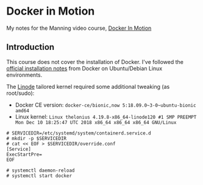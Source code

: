 # Docker in Motion

My notes for the Manning video course, [Docker In Motion][1]

## Introduction 

This course does not cover the installation of Docker. I've followed the [official installation notes][2] from Docker on Ubuntu/Debian Linux environments.

The [Linode][3] tailored kernel required some additional tweaking (as root/sudo):

- Docker CE version: `docker-ce/bionic,now 5:18.09.0~3-0~ubuntu-bionic amd64` 
- Linux kernel: `Linux thelonius 4.19.8-x86_64-linode120 #1 SMP PREEMPT Mon Dec 10 18:25:47 UTC 2018 x86_64 x86_64 x86_64 GNU/Linux`
```
# SERVICEDIR=/etc/systemd/system/containerd.service.d
# mkdir -p $SERVICEDIR
# cat << EOF > $SERVICEDIR/override.conf
[Service]
ExecStartPre=
EOF

# systemctl daemon-reload
# systemctl start docker
```



[1]: https://www.manning.com/livevideo/docker
[2]: https://docs.docker.com/install/linux/docker-ce/ubuntu/
[3]: https://www.linode.com/